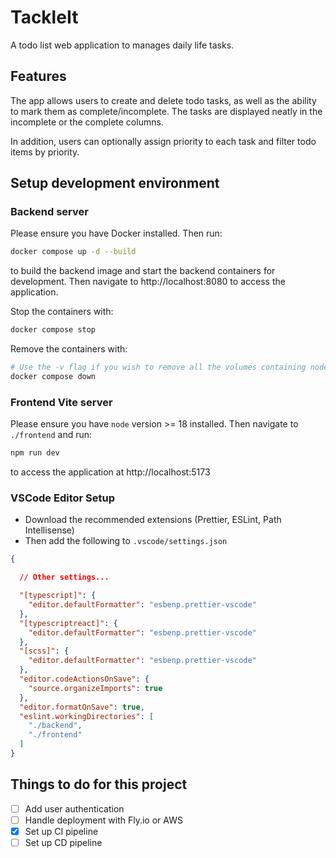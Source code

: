 # TackleIt

A todo list web application to manages daily life tasks.

## Features

The app allows users to create and delete todo tasks, as well as the ability to mark them as complete/incomplete. The tasks are displayed neatly in the incomplete or the complete columns.

In addition, users can optionally assign priority to each task and filter todo items by priority.

## Setup development environment

### Backend server

Please ensure you have Docker installed. Then run:

```bash
docker compose up -d --build
```

to build the backend image and start the backend containers for development. Then navigate to http://localhost:8080 to access the application.

Stop the containers with:

```bash
docker compose stop
```

Remove the containers with:

```bash
# Use the -v flag if you wish to remove all the volumes containing node modules and static assets
docker compose down
```

### Frontend Vite server

Please ensure you have `node` version >= 18 installed. Then navigate to `./frontend` and run:

```bash
npm run dev
```

to access the application at http://localhost:5173

### VSCode Editor Setup

- Download the recommended extensions (Prettier, ESLint, Path Intellisense)
- Then add the following to `.vscode/settings.json`

```json
{

  // Other settings...

  "[typescript]": {
    "editor.defaultFormatter": "esbenp.prettier-vscode"
  },
  "[typescriptreact]": {
    "editor.defaultFormatter": "esbenp.prettier-vscode"
  },
  "[scss]": {
    "editor.defaultFormatter": "esbenp.prettier-vscode"
  },
  "editor.codeActionsOnSave": {
    "source.organizeImports": true
  },
  "editor.formatOnSave": true,
  "eslint.workingDirectories": [
    "./backend",
    "./frontend"
  ]
}
```

## Things to do for this project

- [ ] Add user authentication
- [ ] Handle deployment with Fly.io or AWS
- [x] Set up CI pipeline
- [ ] Set up CD pipeline
